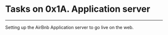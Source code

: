 # Tasks on 0x1A. Application server

---

Setting up the AirBnb Application server to go live on the web.
